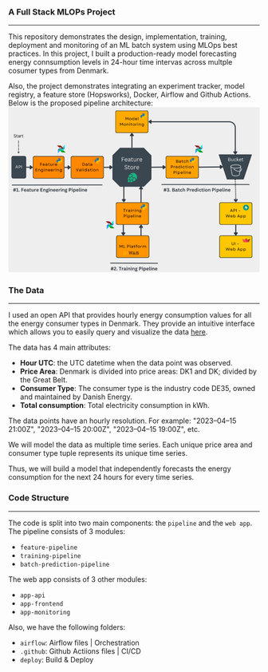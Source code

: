 <!-- @format -->

### A Full Stack MLOPs Project

---

This repository demonstrates the design, implementation, training, deployment and monitoring of an ML batch system using MLOps best practices.
In this project, I built a production-ready model forecasting energy connsumption levels in 24-hour time intervas across multple cosumer types from Denmark.

Also, the project demonstrates integrating an experiment tracker, model registry, a feature store (Hopsworks), Docker, Airflow and Github Actions.
Below is the proposed pipeline architecture:
![](./Pipeline%20architecture.png)

### The Data

---

I used an open API that provides hourly energy consumption values for all the energy consumer types in Denmark.
They provide an intuitive interface which allows you to easily query and visualize the data [here](https://www.energidataservice.dk/tso-electricity/ConsumptionDE35Hour).

The data has 4 main attributes:

- **Hour UTC**: the UTC datetime when the data point was observed.
- **Price Area**: Denmark is divided into price areas: DK1 and DK; divided by the Great Belt.
- **Consumer Type**: The consumer type is the industry code DE35, owned and maintained by Danish Energy.
- **Total consumption**: Total electricity consumption in kWh.

The data points have an hourly resolution. For example: "2023–04–15 21:00Z", "2023–04–15 20:00Z", "2023–04–15 19:00Z", etc.

We will model the data as multiple time series. Each unique price area and consumer type tuple represents its unique time series.

Thus, we will build a model that independently forecasts the energy consumption for the next 24 hours for every time series.

### Code Structure

---

The code is split into two main components: the <code>pipeline</code> and the <code>web app</code>.
The pipeline consists of 3 modules:

- <code>feature-pipeline</code>
- <code>training-pipeline</code>
- <code>batch-prediction-pipeline</code>

The web app consists of 3 other modules:

- <code>app-api</code>
- <code>app-frontend</code>
- <code>app-monitoring</code>

Also, we have the following folders:

- <code>airflow</code>: Airflow files | Orchestration
- <code>.github</code>: Github Actiions files | CI/CD
- <code>deploy</code>: Build & Deploy
